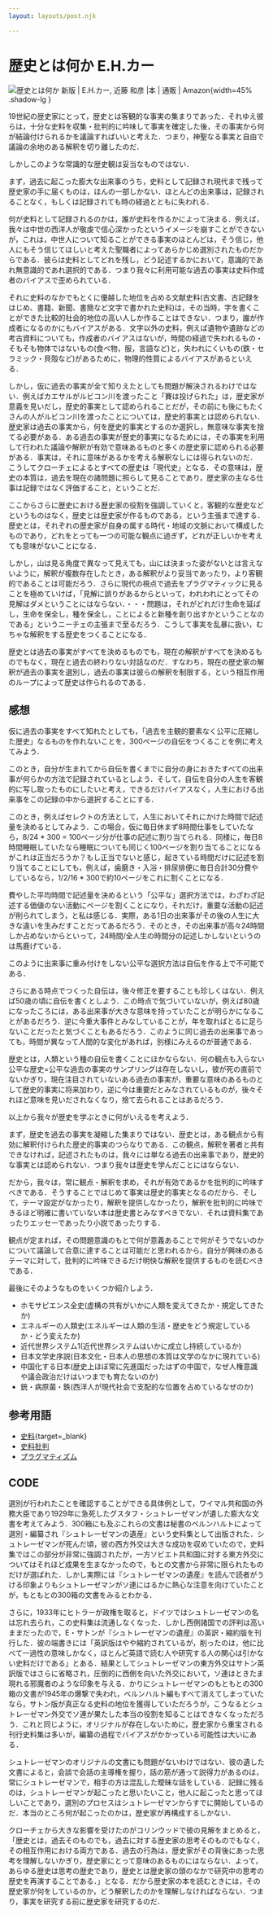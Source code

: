 ```yaml
---
layout: layouts/post.njk

---
```


# 歴史とは何か  <span class="text-base pl-4">E.H.カー</span> 

<span class="marginnote img-holder pb-10" >![歴史とは何か 新版 | E.H.カー, 近藤 和彦 |本 | 通販 | Amazon](https://m.media-amazon.com/images/I/710RV9dgoiL.jpg){width=45% .shadow-lg }</span >




19世紀の歴史家にとって，歴史とは客観的な事実の集まりであった．それゆえ彼らは，十分な史料を収集・批判的に吟味して事実を確定した後，その事実から何が結論付けられるかを議論すればいいと考えた．つまり，神聖なる事実と自由で議論の余地のある解釈を切り離したのだ．

しかしこのような常識的な歴史観は妥当なものではない．

まず，過去に起こった膨大な出来事のうち，史料として記録され現代まで残って歴史家の手に届くものは，ほんの一部しかない．ほとんどの出来事は，記録されることなく，もしくは記録されても時の経過とともに失われる．

何が史料として記録されるのかは，誰が史料を作るかによって決まる．例えば，我々は中世の西洋人が敬虔で信心深かったというイメージを崩すことができないが，これは，中世人について知ることができる事実のほとんどは，そう信じ，他人にもそう信じてほしいと考えた聖職者によってあらかじめ選別されたものだからである．彼らは史料としてどれを残し，どう記述するかにおいて，意識的であれ無意識的であれ選択的である．つまり我々に利用可能な過去の事実は史料作成者のバイアスで歪められている．

それに史料のなかでもとくに優越した地位を占める文献史料(古文書、古記録をはじめ、書籍、新聞、書簡など文字で書かれた史料)は，その当時，字を書くことができた比較的社会的地位の高い人しか作ることはできない．つまり，誰が作成者になるのかにもバイアスがある．文字以外の史料，例えば遺物や遺跡などの考古資料についても，作成者のバイアスはないが，時間の経過で失われるもの・そもそも物体ではないもの(食べ物，服，言語など)と，失われにくいもの(鉄・セラミック・貝殻など)があるために，物理的性質によるバイアスがあるといえる．


しかし，仮に過去の事実が全て知りえたとしても問題が解決されるわけではない．例えばカエサルがルビコン川を渡ったこと<span class="sidenote-number"></span><span class="sidenote">「賽は投げられた」</span>は，歴史家が意義を見いだし，歴史的事実として認められることだが，その前にも後にもたくさんの人がルビコン川を渡ったことについては，歴史的事実とは認められない．歴史家は過去の事実から，何を歴史的事実とするのか選択し，無意味な事実を捨てる必要がある．ある過去の事実が歴史的事実になるためには，その事実を利用して行われた議論や解釈が有効で意味あるものと多くの歴史家に認められる必要がある．事実は，それに意味があるかを考える解釈なしには得られないのだ．
こうしてクローチェによるとすべての歴史は「現代史」となる．その意味は，歴史の本質は，過去を現在の諸問題に照らして見ることであり，歴史家の主なる仕事は記録ではなく評価すること，ということだ．

ここからさらに歴史における歴史家の役割を強調していくと，客観的な歴史などというものはなく，歴史とは歴史家が作るものである，という主張まで達する．歴史とは，それぞれの歴史家が自身の属する時代・地域の文脈において構成したものであり，どれをとっても一つの可能な観点に過ぎず，どれが正しいかを考えても意味がないことになる．

しかし，山は見る角度で異なって見えても，山には決まった姿がないとは言えないように，解釈が複数存在したとき，ある解釈がより妥当であったり，より客観的であることは可能だろう．さらに現代の視点で過去をプラグマティックに見ることを極めていけば，「見解に誤りがあるからといって，われわれにとってその見解はダメということにはならない．・・・問題は，それがどれだけ生命を延ばし，生命を保全し，種を保全し，ことによると新種を創り出すかということなのである」というニーチェの主張まで至るだろう．こうして事実を乱暴に扱い，むちゃな解釈をする歴史をつくることになる．

歴史とは過去の事実がすべてを決めるものでも，現在の解釈がすべてを決めるものでもなく，現在と過去の終わりない対話なのだ．すなわち，現在の歴史家の解釈が過去の事実を選別し，過去の事実は彼らの解釈を制限する，という相互作用のループによって歴史は作られるのである．

## 感想

仮に過去の事実をすべて知れたとしても，「過去を主観的要素なく公平に圧縮した歴史」なるものを作れないことを，300ページの自伝をつくることを例に考えてみよう．

このとき，自分が生まれてから自伝を書くまでに自分の身におきたすべての出来事が何らかの方法で記録されているとしよう．そして，自伝を自分の人生を客観的に写し取ったものにしたいと考え，できるだけバイアスなく，人生における出来事をこの記録の中から選択することにする．

このとき，例えばセレクトの方法として，人生においてそれにかけた時間で記述量を決めるとしてみよう．この場合，仮に毎日休まず8時間仕事をしていたなら，8/24 * 300 = 100ページ分が仕事の記述に割り当てられる．同様に，毎日8時間睡眠していたなら睡眠についても同じく100ページを割り当てることになるがこれは正当だろうか？もし正当でないと感じ，起きている時間だけに記述を割り当てることにしても，例えば，歯磨き・入浴・排尿排便に毎日合計30分費やしているなら，1/2/16 * 300で約10ページをこれに割くことになる．

費やした平均時間で記述量を決めるという「公平な」選択方法では，わざわざ記述する価値のない活動にページを割くことになり，それだけ，重要な活動の記述が削られてしまう，と私は感じる．実際，ある1日の出来事がその後の人生に大きな違いを生みだすことだってあるだろう．そのとき，その出来事が高々24時間しか占めないからといって，24時間/全人生の時間分の記述しかしないというのは馬鹿げている．

このように出来事に重み付けをしない公平な選択方法は自伝を作る上で不可能である．


さらにある時点でつくった自伝は，後々修正を要することも珍しくはない．例えば50歳の頃に自伝を書くとしよう．この時点で気づいていないが，例えば80歳になったころには，ある出来事が大きな意味を持っていたことが明らかになることがあるだろう．逆に今重大事件とみなしていることが，年を取ればとるに足らないことだったと気づくこともあるだろう．このように同じ過去の出来事であっても，時間が異なって人間的な変化があれば，別様にみえるのが普通である．

歴史とは，人類という種の自伝を書くことにほかならない．何の観点も入らない公平な歴史=公平な過去の事実のサンプリングは存在しないし，彼が死の直前でないかぎり，現在注目されていないある過去の事実が，重要な意味のあるものとして歴史的事実に将来加わり，逆に今は重要だとみなされているものが，後々それほど意味を見いだされなくなり，捨て去られることはあるだろう．

以上から我々が歴史を学ぶときに何がいえるを考えよう．

まず，歴史を過去の事実を凝縮した集まりではない．歴史とは，ある観点から有効に解釈付けられた歴史的事実のつらなりである．この観点，解釈を著者と共有できなければ，記述されたものは，我々には単なる過去の出来事であり，歴史的な事実とは認められない．つまり我々は歴史を学んだことにはならない．

だから，我々は，常に観点・解釈を求め，それが有効であるかを批判的に吟味すべきである．そうすることではじめて事実は歴史的事実となるのだから．そして，テーマ設定がなかったり，解釈を提供しなかったり，解釈を批判的に吟味できるほど明確に書いていない本は歴史書とみなすべきでない．それは資料集であったりエッセーであったり小説であったりする．

観点が定まれば，その問題意識のもとで何が意義あることで何がそうでないのかについて議論して合意に達することは可能だと思われるから，自分が興味のあるテーマに対して，批判的に吟味できるだけ明快な解釈を提供するものを読むべきである．


最後にそのようなものをいくつか紹介しよう．






- ホモサピエンス全史(虚構の共有がいかに人類を変えてきたか・規定してきたか)
- エネルギーの人類史(エネルギーは人類の生活・歴史をどう規定しているか・どう変えたか)
- 近代世界システム1(近代世界システムはいかに成立し持続しているか)
- 日本文学史序説(日本文化・日本人の思想の本質は文学のなかに現れている)
- 中国化する日本(歴史上ほぼ常に先進国だったはずの中国で，なぜ人権意識や議会政治だけはいつまでも育たないのか)
- 銃・病原菌・鉄(西洋人が現代社会で支配的な位置を占めているなぜのか) 


## 参考用語

- [史料](https://kotobank.jp/word/%E5%8F%B2%E6%96%99-535884){target=_blank}
- [史料批判](https://kotobank.jp/word/%E5%8F%B2%E6%96%99%E6%89%B9%E5%88%A4-81003)
- [プラグマティズム](https://kotobank.jp/word/%E5%AE%9F%E7%94%A8%E4%B8%BB%E7%BE%A9-521772)




## CODE

選別が行われたことを確認することができる具体例として，ワイマル共和国の外務大臣であり1929年に急死したグスタフ・シュトレーゼマンが遺した膨大な文書を考えてみよう．300箱にも及ぶこれらの文書は秘書のベルンハルトによって選別・編纂され『シュトレーゼマンの遺産』という史料集として出版された．シュトレーゼマンが死んだ頃，彼の西方外交は大きな成功を収めていたので，史料集ではこの部分が非常に強調されたが，一方ソビエト共和国に対する東方外交についてはそれほど成果を生まなかったので，もとの文書から非常に限られたものだけが選ばれた．しかし実際には『シュトレーゼマンの遺産』を読んで読者がうける印象よりもシュトレーゼマンがソ連にはるかに熱心な注意を向けていたことが，もともとの300箱の文書をみるとわかる．

さらに，1933年にヒトラーが政権を取ると，ドイツではシュトレーゼマンの名は忘れ去られ，この史料集は流通しなくなった．しかし西側諸国での評判は高いままだったので，E・サトンが『シュトレーゼマンの遺産』の英訳・縮約版を刊行した．彼の端書きには「英訳版はやや縮約されているが，削ったのは，他に比べて一過性の意味しかなく，ほとんど英語で読む人や研究する人の関心は引かない史料だけである」とある．結果としてシュトレーゼマンの東方外交はサトン英訳版ではさらに省略され，圧倒的に西側を向いた外交において，ソ連はときたま現れる邪魔者のような印象を与える．かりにシュトレーゼマンのもともとの300箱の文書が1945年の爆撃で失われ，ベルンハルト編もすべて消えてしまっていたなら，サトン版が真正なる史料の地位を獲得していただろうが，こうなるとシュトレーゼマン外交でソ連が果たした本当の役割を知ることはできなくなっただろう．これと同じように，オリジナルが存在しないために，歴史家から重宝される刊行史料集は多いが，編纂の過程でバイアスがかかっている可能性は大いにある．

シュトレーゼマンのオリジナルの文書にも問題がないわけではない．彼の遺した文書によると，会談で会話の主導権を握り，話の筋が通って説得力があるのは，常にシュトレーゼマンで，相手の方は混乱した曖昧な話をしている．記録に残るのは，シュトレーゼマンが起こったと思いたいこと，他人に起こったと思ってほしいことであり，選別のプロセスはシュトレーゼマンからすでに開始しているのだ．本当のところ何が起こったのかは，歴史家が再構成するしかない．



クローチェから大きな影響を受けたのがコリンウッドで彼の見解をまとめると，「歴史とは，過去そのものでも，過去に対する歴史家の思考そのものでもなく，その相互作用における両方である．過去の行為は，歴史家がその背後にあった思考を理解しないかぎり，歴史家にとって意味のあるものにはならない．よって，あらゆる歴史は思考の歴史であり，歴史とは歴史家の頭のなかで研究中の思考の歴史を再演することである．」となる．だから歴史家の本を読むときには，その歴史家が何をしているのか，どう解釈したのかを理解しなければならない．つまり，事実を研究する前に歴史家を研究するのだ．

